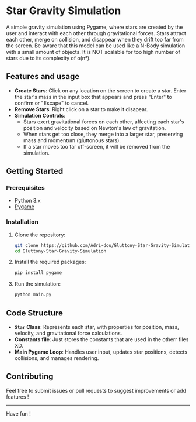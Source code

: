 # Star Gravity Simulation

A simple gravity simulation using Pygame, where stars are created by the user and interact with each other through gravitational forces. Stars attract each other, merge on collision, and disappear when they drift too far from the screen.
Be aware that this model can be used like a N-Body simulation with a small amount of objects. It is NOT scalable for too high number of stars due to its complexity of o(n²).

## Features and usage

- **Create Stars**: Click on any location on the screen to create a star. Enter the star's mass in the input box that appears and press "Enter" to confirm or "Escape" to cancel.
- **Remove Stars**: Right click on a star to make it disapear.
- **Simulation Controls**:
    - Stars exert gravitational forces on each other, affecting each star's position and velocity based on Newton's law of gravitation.
    - When stars get too close, they merge into a larger star, preserving mass and momentum (gluttonous stars).
    - If a star moves too far off-screen, it will be removed from the simulation.

## Getting Started

### Prerequisites

- Python 3.x
- [Pygame](https://www.pygame.org/wiki/GettingStarted)

### Installation

1. Clone the repository:
    ```bash
    git clone https://github.com/Adri-dou/Gluttony-Star-Gravity-Simulation
    cd Gluttony-Star-Gravity-Simulation
    ```

2. Install the required packages:
    ```bash
    pip install pygame
    ```

3. Run the simulation:
    ```bash
    python main.py
    ```

## Code Structure

- **`Star` Class**: Represents each star, with properties for position, mass, velocity, and gravitational force calculations.
- **Constants file**: Just stores the constants that are used in the otherr files XD.
- **Main Pygame Loop**: Handles user input, updates star positions, detects collisions, and manages rendering.

## Contributing

Feel free to submit issues or pull requests to suggest improvements or add features !

---

Have fun !

